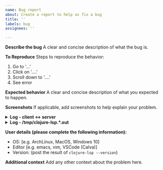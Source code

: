 ```yaml
---
name: Bug report
about: Create a report to help us fix a bug
title: ''
labels: bug
assignees: ''

---
```


**Describe the bug**
A clear and concise description of what the bug is.

**To Reproduce**
Steps to reproduce the behavior:
1. Go to '...'
2. Click on '....'
3. Scroll down to '....'
4. See error

**Expected behavior**
A clear and concise description of what you expected to happen.

**Screenshots**
If applicable, add screenshots to help explain your problem.

<!-- Fill the template below with the request/response logs between client and clojure-lsp. -->

<details>
 <summary><b>Log - client <-> server</b></summary>
<pre>
ADD HERE
</pre>
</details>

<!-- Fill the template below with the content of the `/tmp/clojure-lsp.*.out` most recent/relevant to this bug if any exceptions/relevant logs -->

<details>
 <summary><b>Log - /tmp/clojure-lsp.*.out</b></summary>
<pre>
ADD HERE
</pre>
</details>

**User details (please complete the following information):**
 - OS: [e.g. ArchLinux, MacOS, Windows 10]
 - Editor [e.g. emacs, vim, VSCode (Calva)]
 - Version: (post the result of `clojure-lsp --version`)

**Additional context**
Add any other context about the problem here.
